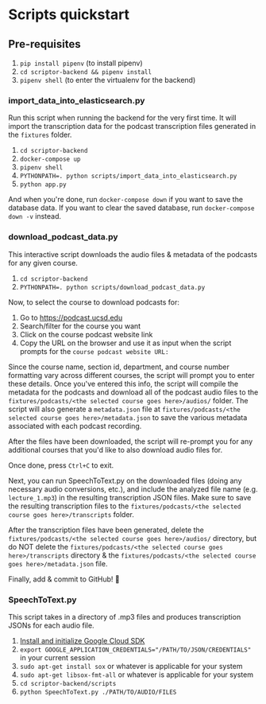 # Scripts quickstart

## Pre-requisites
1. `pip install pipenv` (to install pipenv)
2. `cd scriptor-backend && pipenv install`
3. `pipenv shell` (to enter the virtualenv for the backend)


### import_data_into_elasticsearch.py
Run this script when running the backend for the very first time. It will import the transcription data for the podcast transcription files generated in the `fixtures` folder.
1. `cd scriptor-backend`
2. `docker-compose up`
3. `pipenv shell`
4. `PYTHONPATH=. python scripts/import_data_into_elasticsearch.py`
5. `python app.py`

And when you're done, run `docker-compose down` if you want to save the database data. 
If you want to clear the saved database, run `docker-compose down -v` instead.

### download_podcast_data.py
This interactive script downloads the audio files & metadata of the podcasts for any given course.

1. `cd scriptor-backend`
2. `PYTHONPATH=. python scripts/download_podcast_data.py`

Now, to select the course to download podcasts for:
1. Go to <a href="https://podcast.ucsd.edu/" target="_blank">https://podcast.ucsd.edu</a>
2. Search/filter for the course you want
3. Click on the course podcast website link
4. Copy the URL on the browser and use it as input when the script prompts for the `course podcast website URL: `

Since the course name, section id, department, and course number formatting vary across different courses, the script will prompt you to enter these details.
Once you've entered this info, the script will compile the metadata for the podcasts and download all of the podcast audio files to the `fixtures/podcasts/<the selected course goes here>/audios/` folder.
The script will also generate a `metadata.json` file at `fixtures/podcasts/<the selected course goes here>/metadata.json` to save the various metadata associated with each podcast recording.

After the files have been downloaded, the script will re-prompt you for any additional courses that you'd like to also download audio files for.

Once done, press `Ctrl+C` to exit.

Next, you can run SpeechToText.py on the downloaded files (doing any necessary audio conversions, etc.), and include the analyzed file name (e.g. `lecture_1.mp3`) in the resulting transcription JSON files.
Make sure to save the resulting transcription files to the `fixtures/podcasts/<the selected course goes here>/transcripts` folder.

After the transcription files have been generated, delete the `fixtures/podcasts/<the selected course goes here>/audios/` directory, but do NOT delete the `fixtures/podcasts/<the selected course goes here>/transcripts` directory & the `fixtures/podcasts/<the selected course goes here>/metadata.json` file.

Finally, add & commit to GitHub! 🎉

### SpeechToText.py
This script takes in a directory of .mp3 files and produces transcription JSONs for each audio file.

1. [Install and initialize Google Cloud SDK](https://cloud.google.com/sdk/docs/)
2. `export GOOGLE_APPLICATION_CREDENTIALS="/PATH/TO/JSON/CREDENTIALS"` in your current session
3. `sudo apt-get install sox` or whatever is applicable for your system 
4. `sudo apt-get libsox-fmt-all` or whatever is applicable for your system 
5. `cd scriptor-backend/scripts`
6. `python SpeechToText.py ./PATH/TO/AUDIO/FILES`
